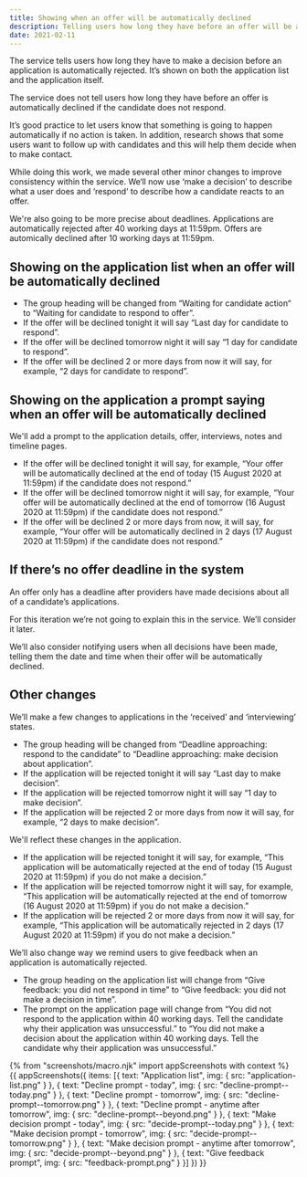 ```yaml
---
title: Showing when an offer will be automatically declined
description: Telling users how long they have before an offer will be automatically declined if the candidate does not respond
date: 2021-02-11
---
```


The service tells users how long they have to make a decision before an application is automatically rejected. It’s shown on both the application list and the application itself.

The service does not tell users how long they have before an offer is automatically declined if the candidate does not respond.

It’s good practice to let users know that something is going to happen automatically if no action is taken. In addition, research shows that some users want to follow up with candidates and this will help them decide when to make contact.

While doing this work, we made several other minor changes to improve consistency within the service. We‘ll now use ‘make a decision’ to describe what a user does and ‘respond‘ to describe how a candidate reacts to an offer.

We're also going to be more precise about deadlines. Applications are automatically rejected after 40 working days at 11:59pm. Offers are automically declined after 10 working days at 11:59pm.

## Showing on the application list when an offer will be automatically declined

- The group heading will be changed from “Waiting for candidate action“ to “Waiting for candidate to respond to offer”.
- If the offer will be declined tonight it will say “Last day for candidate to respond”.
- If the offer will be declined tomorrow night it will say “1 day for candidate to respond”.
- If the offer will be declined 2 or more days from now it will say, for example, “2 days for candidate to respond”.

## Showing on the application a prompt saying when an offer will be automatically declined

We'll add a prompt to the application details, offer, interviews, notes and timeline pages.

- If the offer will be declined tonight it will say, for example, “Your offer will be automatically declined at the end of today (15 August 2020 at 11:59pm) if the candidate does not respond.”
- If the offer will be declined tomorrow night it will say, for example, “Your offer will be automatically declined at the end of tomorrow (16 August 2020 at 11:59pm) if the candidate does not respond.”
- If the offer will be declined 2 or more days from now, it will say, for example, “Your offer will be automatically declined in 2 days (17 August 2020 at 11:59pm) if the candidate does not respond.”

## If there’s no offer deadline in the system

An offer only has a deadline after providers have made decisions about all of a candidate’s applications.

For this iteration we’re not going to explain this in the service. We’ll consider it later.

We’ll also consider notifying users when all decisions have been made, telling them the date and time when their offer will be automatically declined.

## Other changes

We’ll make a few changes to applications in the ‘received’ and ‘interviewing’ states.

- The group heading will be changed from “Deadline approaching: respond to the candidate” to “Deadline approaching: make decision about application”.
- If the application will be rejected tonight it will say “Last day to make decision”.
- If the application will be rejected tomorrow night it will say “1 day to make decision”.
- If the application will be rejected 2 or more days from now it will say, for example, “2 days to make decision”.

We'll reflect these changes in the application.

- If the application will be rejected tonight it will say, for example, “This application will be automatically rejected at the end of today (15 August 2020 at 11:59pm) if you do not make a decision.”
- If the application will be rejected tomorrow night it will say, for example, “This application will be automatically rejected at the end of tomorrow (16 August 2020 at 11:59pm) if you do not make a decision.”
- If the application will be rejected 2 or more days from now it will say, for example, “This application will be automatically rejected in 2 days (17 August 2020 at 11:59pm) if you do not make a decision.”

We’ll also change way we remind users to give feedback when an application is automatically rejected.

- The group heading on the application list will change from “Give feedback: you did not respond in time” to “Give feedback: you did not make a decision in time”.
- The prompt on the application page will change from “You did not respond to the application within 40 working days. Tell the candidate why their application was unsuccessful.” to “You did not make a decision about the application within 40 working days. Tell the candidate why their application was unsuccessful.”

{% from "screenshots/macro.njk" import appScreenshots with context %}
{{ appScreenshots({
  items: [{
    text: "Application list",
    img: {
      src: "application-list.png"
    }
  }, {
    text: "Decline prompt - today",
    img: {
      src: "decline-prompt--today.png"
    }
  }, {
    text: "Decline prompt - tomorrow",
    img: {
      src: "decline-prompt--tomorrow.png"
    }
  }, {
    text: "Decline prompt - anytime after tomorrow",
    img: {
      src: "decline-prompt--beyond.png"
    }
  }, {
    text: "Make decision prompt - today",
    img: {
      src: "decide-prompt--today.png"
    }
  }, {
    text: "Make decision prompt - tomorrow",
    img: {
      src: "decide-prompt--tomorrow.png"
    }
  }, {
    text: "Make decision prompt - anytime after tomorrow",
    img: {
      src: "decide-prompt--beyond.png"
    }
  }, {
    text: "Give feedback prompt",
    img: {
      src: "feedback-prompt.png"
    }
  }]
}) }}
